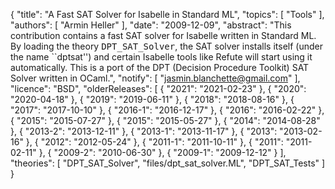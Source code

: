 {
    "title": "A Fast SAT Solver for Isabelle in Standard ML",
    "topics": [
        "Tools"
    ],
    "authors": [
        "Armin Heller"
    ],
    "date": "2009-12-09",
    "abstract": "This contribution contains a fast SAT solver for Isabelle written in Standard ML. By loading the theory <tt>DPT_SAT_Solver</tt>, the SAT solver installs itself (under the name ``dptsat'') and certain Isabelle tools like Refute will start using it automatically. This is a port of the DPT (Decision Procedure Toolkit) SAT Solver written in OCaml.",
    "notify": [
        "jasmin.blanchette@gmail.com"
    ],
    "licence": "BSD",
    "olderReleases": [
        {
            "2021": "2021-02-23"
        },
        {
            "2020": "2020-04-18"
        },
        {
            "2019": "2019-06-11"
        },
        {
            "2018": "2018-08-16"
        },
        {
            "2017": "2017-10-10"
        },
        {
            "2016-1": "2016-12-17"
        },
        {
            "2016": "2016-02-22"
        },
        {
            "2015": "2015-07-27"
        },
        {
            "2015": "2015-05-27"
        },
        {
            "2014": "2014-08-28"
        },
        {
            "2013-2": "2013-12-11"
        },
        {
            "2013-1": "2013-11-17"
        },
        {
            "2013": "2013-02-16"
        },
        {
            "2012": "2012-05-24"
        },
        {
            "2011-1": "2011-10-11"
        },
        {
            "2011": "2011-02-11"
        },
        {
            "2009-2": "2010-06-30"
        },
        {
            "2009-1": "2009-12-12"
        }
    ],
    "theories": [
        "DPT_SAT_Solver",
        "files/dpt_sat_solver.ML",
        "DPT_SAT_Tests"
    ]
}